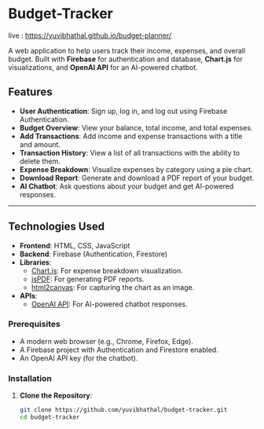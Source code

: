 # Budget-Tracker
live : https://yuvibhathal.github.io/budget-planner/

A web application to help users track their income, expenses, and overall budget. Built with **Firebase** for authentication and database, **Chart.js** for visualizations, and **OpenAI API** for an AI-powered chatbot.

## Features

- **User Authentication**: Sign up, log in, and log out using Firebase Authentication.
- **Budget Overview**: View your balance, total income, and total expenses.
- **Add Transactions**: Add income and expense transactions with a title and amount.
- **Transaction History**: View a list of all transactions with the ability to delete them.
- **Expense Breakdown**: Visualize expenses by category using a pie chart.
- **Download Report**: Generate and download a PDF report of your budget.
- **AI Chatbot**: Ask questions about your budget and get AI-powered responses.

---

## Technologies Used

- **Frontend**: HTML, CSS, JavaScript
- **Backend**: Firebase (Authentication, Firestore)
- **Libraries**:
  - [Chart.js](https://www.chartjs.org/): For expense breakdown visualization.
  - [jsPDF](https://parall.ax/products/jspdf): For generating PDF reports.
  - [html2canvas](https://html2canvas.hertzen.com/): For capturing the chart as an image.
- **APIs**:
  - [OpenAI API](https://openai.com/api/): For AI-powered chatbot responses.

### Prerequisites

- A modern web browser (e.g., Chrome, Firefox, Edge).
- A Firebase project with Authentication and Firestore enabled.
- An OpenAI API key (for the chatbot).

### Installation

1. **Clone the Repository**:
   ```bash
   git clone https://github.com/yuvibhathal/budget-tracker.git
   cd budget-tracker
